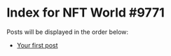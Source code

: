 # Index for NFT World #9771
Posts will be displayed in the order below:

- [Your first post](./001-first.md)

